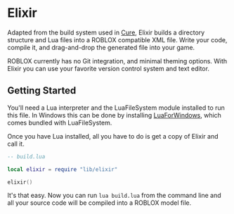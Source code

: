 # Elixir

Adapted from the build system used in [Cure](https://github.com/Anaminus/roblox-cure), Elixir builds a directory structure and Lua files into a ROBLOX compatible XML file. Write your code, compile it, and drag-and-drop the generated file into your game.

ROBLOX currently has no Git integration, and minimal theming options. With Elixir you can use your favorite version control system and text editor.

## Getting Started

You'll need a Lua interpreter and the LuaFileSystem module installed to run this file. In Windows this can be done by installing [LuaForWindows]( https://code.google.com/p/luaforwindows/), which comes bundled with LuaFileSystem.

Once you have Lua installed, all you have to do is get a copy of Elixir and call it.

```lua
-- build.lua

local elixir = require "lib/elixir"

elixir()
```

It's that easy. Now you can run `lua build.lua` from the command line and all your source code will be compiled into a ROBLOX model file.
